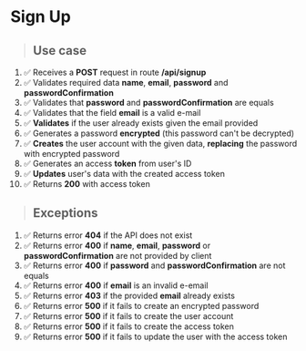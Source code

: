 # Sign Up

> ## Use case

1. ✅ Receives a **POST** request in route **/api/signup**
2. ✅ Validates required data **name**, **email**, **password** and **passwordConfirmation**
3. ✅ Validates that **password** and **passwordConfirmation** are equals
4. ✅ Validates that the field **email** is a valid e-mail
5. ✅ **Validates** if the user already exists given the email provided
6. ✅ Generates a password **encrypted** (this password can't be decrypted)
7. ✅ **Creates** the user account with the given data, **replacing** the password with encrypted password
8. ✅ Generates an access **token** from user's ID
9. ✅ **Updates** user's data with the created access token
10. ✅ Returns **200** with access token

> ## Exceptions

1. ✅ Returns error **404** if the API does not exist
2. ✅ Returns error **400** if **name**, **email**, **password** or **passwordConfirmation** are not provided by client
3. ✅ Returns error **400** if **password** and **passwordConfirmation** are not equals
4. ✅ Returns error **400** if **email** is an invalid e-email
5. ✅ Returns error **403** if the provided **email** already exists 
6. ✅ Returns error **500** if it fails to create an encrypted password
7. ✅ Returns error **500** if it fails to create the user account
8. ✅ Returns error **500** if it fails to create the access token
9. ✅ Returns error **500** if it fails to update the user with the access token
